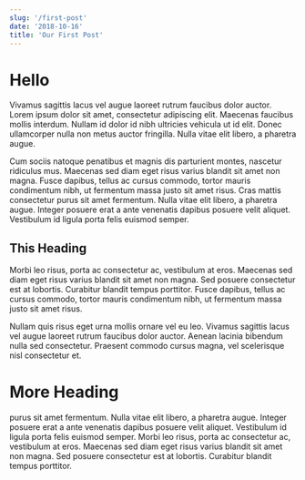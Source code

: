 ```yaml
---
slug: '/first-post'
date: '2018-10-16'
title: 'Our First Post'
---
```


# Hello

Vivamus sagittis lacus vel augue laoreet rutrum faucibus dolor auctor. Lorem ipsum dolor sit amet, consectetur adipiscing elit. Maecenas faucibus mollis interdum. Nullam id dolor id nibh ultricies vehicula ut id elit. Donec ullamcorper nulla non metus auctor fringilla. Nulla vitae elit libero, a pharetra augue.

Cum sociis natoque penatibus et magnis dis parturient montes, nascetur ridiculus mus. Maecenas sed diam eget risus varius blandit sit amet non magna. Fusce dapibus, tellus ac cursus commodo, tortor mauris condimentum nibh, ut fermentum massa justo sit amet risus. Cras mattis consectetur purus sit amet fermentum. Nulla vitae elit libero, a pharetra augue. Integer posuere erat a ante venenatis dapibus posuere velit aliquet. Vestibulum id ligula porta felis euismod semper.

## This Heading

Morbi leo risus, porta ac consectetur ac, vestibulum at eros. Maecenas sed diam eget risus varius blandit sit amet non magna. Sed posuere consectetur est at lobortis. Curabitur blandit tempus porttitor. Fusce dapibus, tellus ac cursus commodo, tortor mauris condimentum nibh, ut fermentum massa justo sit amet risus.

Nullam quis risus eget urna mollis ornare vel eu leo. Vivamus sagittis lacus vel augue laoreet rutrum faucibus dolor auctor. Aenean lacinia bibendum nulla sed consectetur. Praesent commodo cursus magna, vel scelerisque nisl consectetur et.

# More Heading

purus sit amet fermentum. Nulla vitae elit libero, a pharetra augue. Integer posuere erat a ante venenatis dapibus posuere velit aliquet. Vestibulum id ligula porta felis euismod semper. Morbi leo risus, porta ac consectetur ac, vestibulum at eros. Maecenas sed diam eget risus varius blandit sit amet non magna. Sed posuere consectetur est at lobortis. Curabitur blandit tempus porttitor.
